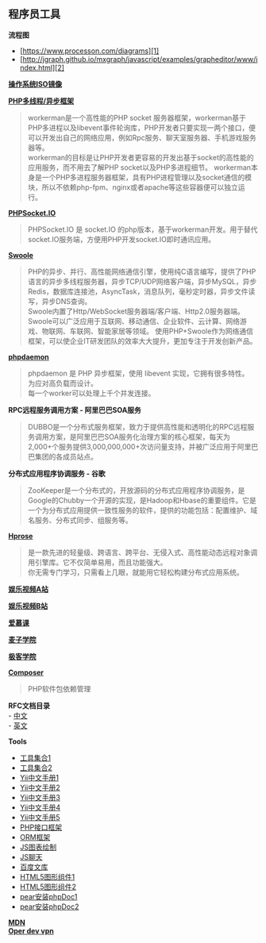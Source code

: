 ﻿  
## 程序员工具  
  
**流程图**  

- [https://www.processon.com/diagrams][1]  
- [http://jgraph.github.io/mxgraph/javascript/examples/grapheditor/www/index.html][2]  
  
**[操作系统ISO镜像](http://msdn.itellyou.cn/)**  
  
**[PHP多线程/异步框架](http://www.workerman.net/)**  
> workerman是一个高性能的PHP socket 服务器框架，workerman基于PHP多进程以及libevent事件轮询库，PHP开发者只要实现一两个接口，便可以开发出自己的网络应用，例如Rpc服务、聊天室服务器、手机游戏服务器等。  
    workerman的目标是让PHP开发者更容易的开发出基于socket的高性能的应用服务，而不用去了解PHP socket以及PHP多进程细节。 workerman本身是一个PHP多进程服务器框架，具有PHP进程管理以及socket通信的模块，所以不依赖php-fpm、nginx或者apache等这些容器便可以独立运行。  
  
**[PHPSocket.IO](https://github.com/walkor/phpsocket.io#phpsocketio)**  
> PHPSocket.IO 是 socket.IO 的php版本，基于workerman开发。用于替代socket.IO服务端，方便用PHP开发socket.IO即时通讯应用。  
  
**[Swoole](http://www.swoole.com/)**  
> PHP的异步、并行、高性能网络通信引擎，使用纯C语言编写，提供了PHP语言的异步多线程服务器，异步TCP/UDP网络客户端，异步MySQL，异步Redis，数据库连接池，AsyncTask，消息队列，毫秒定时器，异步文件读写，异步DNS查询。  
Swoole内置了Http/WebSocket服务器端/客户端、Http2.0服务器端。  
Swoole可以广泛应用于互联网、移动通信、企业软件、云计算、网络游戏、物联网、车联网、智能家居等领域。 使用PHP+Swoole作为网络通信框架，可以使企业IT研发团队的效率大大提升，更加专注于开发创新产品。  
  
**[phpdaemon](https://daemon.io/)**  
> phpdaemon 是 PHP 异步框架，使用 libevent 实现，它拥有很多特性。  
为应对高负载而设计。  
每一个worker可以处理上千个并发连接。  
  
**RPC远程服务调用方案 - 阿里巴巴SOA服务**  
> DUBBO是一个分布式服务框架，致力于提供高性能和透明化的RPC远程服务调用方案，是阿里巴巴SOA服务化治理方案的核心框架，每天为2,000+个服务提供3,000,000,000+次访问量支持，并被广泛应用于阿里巴巴集团的各成员站点。  
  
**分布式应用程序协调服务 - 谷歌**  
> ZooKeeper是一个分布式的，开放源码的分布式应用程序协调服务，是Google的Chubby一个开源的实现，是Hadoop和Hbase的重要组件。它是一个为分布式应用提供一致性服务的软件，提供的功能包括：配置维护、域名服务、分布式同步、组服务等。  
  
**[Hprose](http://www.hprose.com/)**  
> 是一款先进的轻量级、跨语言、跨平台、无侵入式、高性能动态远程对象调用引擎库。它不仅简单易用，而且功能强大。  
你无需专门学习，只需看上几眼，就能用它轻松构建分布式应用系统。  
  
**[娱乐视频A站](http://www.acfun.tv/a/aa4955809)**  
  
**[娱乐视频B站](http://www.bilibili.com/)**  
  
**[爱慕课](http://www.imooc.com/)**  
  
**[麦子学院](http://www.maiziedu.com/)**  
  
**[极客学院](http://www.jikexueyuan.com/)**  
  
**[Composer](http://www.phpcomposer.com/)**  
> PHP软件包依赖管理  
  
**RFC文档目录**  
    - [中文](http://man.chinaunix.net/develop/rfc/default.htm)  
    - [英文](http://www.ietf.org/rfc/)  
  
**Tools**  

- [工具集合1](http://tool.oschina.net/)  
- [工具集合2](http://tool.lu/)  
- [Yii中文手册1](http://www.php100.com/manual/yii/)  
- [Yii中文手册2](http://yii2.techbrood.com/)  
- [Yii中文手册3](http://www.digpage.com/preface.html)  
- [Yii中文手册4](http://www.yiichina.com/doc/guide/2.0/intro-yii)  
- [Yii中文手册5](http://www.yiifans.com/yii2/guide/intro-yii.html)  
- [PHP接口框架](http://www.phalapi.net/)  
- [ORM框架](http://www.notorm.com/)  
- [JS图表绘制](http://www.bootcss.com/p/chart.js/)  
- [JS聊天](http://chatjs.net/)  
- [百度文库](http://wenku.baidu.com/course/list/5)  
- [HTML5图形组件1](http://demo.qunee.com/)  
- [HTML5图形组件2](http://jointjs.com/demos)  
- [pear安装phpDoc1](https://pear.phpdoc.org/)  
- [pear安装phpDoc2](https://www.phpdoc.org/)  
  
**[MDN](https://developer.mozilla.org/en-US/)**  
**[Oper dev vpn](http://get.opera.com/ftp/pub/opera-developer/40.0.2296.0/)**  
  
  
  [1]: https://www.processon.com/diagrams  
  [2]: http://jgraph.github.io/mxgraph/javascript/examples/grapheditor/www/index.html  
